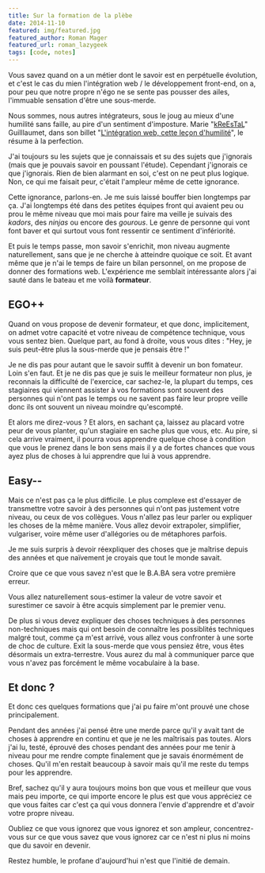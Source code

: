 ```yaml
---
title: Sur la formation de la plèbe
date: 2014-11-10
featured: img/featured.jpg
featured_author: Roman Mager
featured_url: roman_lazygeek
tags: [code, notes]
---
```


Vous savez quand on a un métier dont le savoir est en perpétuelle évolution, et c'est le cas du mien l'intégration web / le développement front-end, on a, pour peu que notre propre n'égo ne se sente pas pousser des ailes, l'immuable sensation d'être une sous-merde.

<!-- excerpt -->

Nous sommes, nous autres intégrateurs, sous le joug au mieux d'une humilité sans faille, au pire d'un sentiment d'imposture. Marie "[kReEsTaL](https://twitter.com/kreestal)" Guilllaumet, dans son billet "[L'intégration web, cette leçon d'humilité](http://www.lesintegristes.net/2013/03/19/integration-web-humilite/)", le résume à la perfection.

J'ai toujours su les sujets que je connaissais et su des sujets que j'ignorais (mais que je pouvais savoir en poussant l'étude). Cependant j'ignorais ce que j'ignorais. Rien de bien alarmant en soi, c'est on ne peut plus logique. Non, ce qui me faisait peur, c'était l'ampleur même de cette ignorance.

Cette ignorance, parlons-en. Je me suis laissé bouffer bien longtemps par ça. J'ai longtemps été dans des petites équipes front qui avaient peu ou prou le même niveau que moi mais pour faire ma veille je suivais des _kadors_, des _ninjas_ ou encore des _gourous_. Le genre de personne qui vont font baver et qui surtout vous font ressentir ce sentiment d'infériorité.

Et puis le temps passe, mon savoir s'enrichit, mon niveau augmente naturellement, sans que je ne cherche à atteindre quoique ce soit. Et avant même que je n'ai le temps de faire un bilan personnel, on me propose de donner des formations web. L'expérience me semblait intéressante alors j'ai sauté dans le bateau et me voilà **formateur**.

## EGO++

Quand on vous propose de devenir formateur, et que donc, implicitement, on admet votre capacité et votre niveau de compétence technique, vous vous sentez bien. Quelque part, au fond à droite, vous vous dites : "Hey, je suis peut-être plus la sous-merde que je pensais être !"

Je ne dis pas pour autant que le savoir suffit à devenir un bon fomateur. Loin s'en faut. Et je ne dis pas que je suis le meilleur formateur non plus, je reconnais la difficulté de l'exercice, car sachez-le, la plupart du temps, ces stagiaires qui viennent assister à vos formations sont souvent des personnes qui n'ont pas le temps ou ne savent pas faire leur propre veille donc ils ont souvent un niveau moindre qu'escompté.

Et alors me direz-vous ? Et alors, en sachant ça, laissez au placard votre peur de vous planter, qu'un stagiaire en sache plus que vous, etc. Au pire, si cela arrive vraiment, il pourra vous apprendre quelque chose à condition que vous le prenez dans le bon sens mais il y a de fortes chances que vous ayez plus de choses à lui apprendre que lui à vous apprendre.

## Easy--

Mais ce n'est pas ça le plus difficile. Le plus complexe est d'essayer de transmettre votre savoir à des personnes qui n'ont pas justement votre niveau, ou ceux de vos collègues. Vous n'allez pas leur parler ou expliquer les choses de la même manière. Vous allez devoir extrapoler, simplifier, vulgariser, voire même user d'allégories ou de métaphores parfois.

Je me suis surpris à devoir réexpliquer des choses que je maîtrise depuis des années et que naïvement je croyais que tout le monde savait.

Croire que ce que vous savez n'est que le B.A.BA sera votre première erreur.

Vous allez naturellement sous-estimer la valeur de votre savoir et surestimer ce savoir à être acquis simplement par le premier venu.

De plus si vous devez expliquer des choses techniques à des personnes non-techniques mais qui ont besoin de connaître les possiblités techniques malgré tout, comme ça m'est arrivé, vous allez vous confronter à une sorte de choc de culture. Exit la sous-merde que vous pensiez être, vous êtes désormais un extra-terrestre. Vous aurez du mal à communiquer parce que vous n'avez pas forcément le même vocabulaire à la base.

## Et donc ?

Et donc ces quelques formations que j'ai pu faire m'ont prouvé une chose principalement.

Pendant des années j'ai pensé être une merde parce qu'il y avait tant de choses à apprendre en continu et que je ne les maîtrisais pas toutes. Alors j'ai lu, testé, éprouvé des choses pendant des années pour me tenir à niveau pour me rendre compte finalement que je savais énormément de choses. Qu'il m'en restait beaucoup à savoir mais qu'il me reste du temps pour les apprendre.

Bref, sachez qu'il y aura toujours moins bon que vous et meilleur que vous mais peu importe, ce qui importe encore le plus est que vous appréciez ce que vous faites car c'est ça qui vous donnera l'envie d'apprendre et d'avoir votre propre niveau.

Oubliez ce que vous ignorez que vous ignorez et son ampleur, concentrez-vous sur ce que vous savez que vous ignorez car ce n'est ni plus ni moins que du savoir en devenir.

Restez humble, le profane d'aujourd'hui n'est que l'initié de demain.
